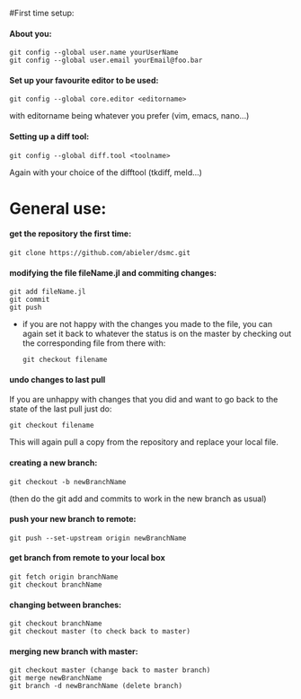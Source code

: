 #First time setup:
#### About you:
  ```
  git config --global user.name yourUserName
  git config --global user.email yourEmail@foo.bar
  ```
#### Set up your favourite editor to be used:
  ```
  git config --global core.editor <editorname>
  ```
  with editorname being whatever you prefer (vim, emacs, nano...)

  
#### Setting up a diff tool:
  ```
  git config --global diff.tool <toolname>
  ```
  Again with your choice of the difftool (tkdiff, meld...)

# General use:

#### get the repository the first time:

  ```
  git clone https://github.com/abieler/dsmc.git
  ```


#### modifying the file fileName.jl and commiting changes:
  ```
  git add fileName.jl
  git commit
  git push
  ```
  
  
* if you are not happy with the changes you made to the file, you can again set it back to 
  whatever the status is on the master by checking out the corresponding file from there with:
  ```
  git checkout filename
  ```
  
#### undo changes to last pull
If you are unhappy with changes that you did and want to go back to the state
of the last pull just do:

```
git checkout filename
```

This will again pull a copy from the repository and replace your local file.


#### creating a new branch:
  ```
  git checkout -b newBranchName
  ```
  (then do the git add and commits to work in 
  the new branch as usual)


#### push your new branch to remote:

  ```
  git push --set-upstream origin newBranchName
  ```

#### get branch from remote to your local box
  ```
  git fetch origin branchName
  git checkout branchName
  ```
  

#### changing between branches:
  ```
  git checkout branchName
  git checkout master (to check back to master)
  ```


#### merging new branch with master:
  ```
  git checkout master (change back to master branch)
  git merge newBranchName
  git branch -d newBranchName (delete branch)
  ```
